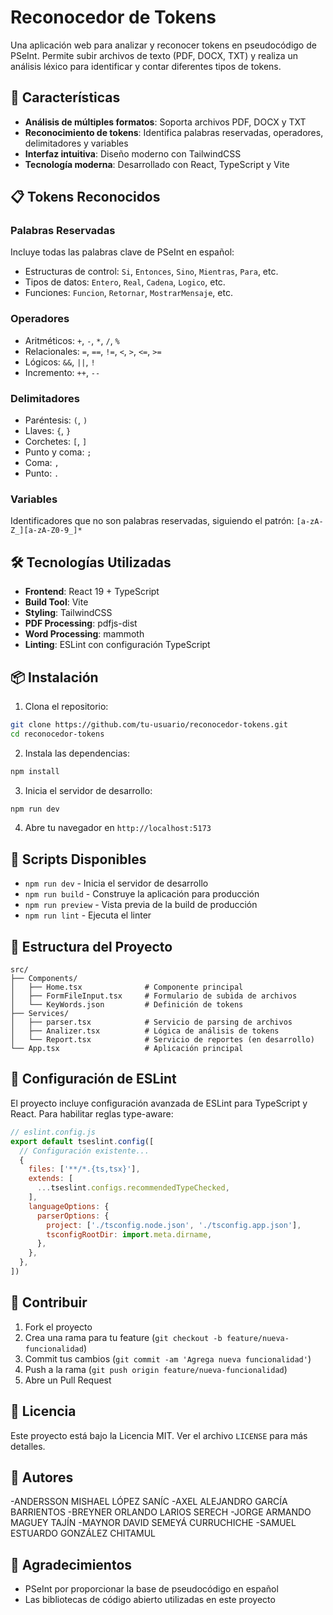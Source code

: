 # Reconocedor de Tokens

Una aplicación web para analizar y reconocer tokens en pseudocódigo de PSeInt. Permite subir archivos de texto (PDF, DOCX, TXT) y realiza un análisis léxico para identificar y contar diferentes tipos de tokens.

## 🚀 Características

- **Análisis de múltiples formatos**: Soporta archivos PDF, DOCX y TXT
- **Reconocimiento de tokens**: Identifica palabras reservadas, operadores, delimitadores y variables
- **Interfaz intuitiva**: Diseño moderno con TailwindCSS
- **Tecnología moderna**: Desarrollado con React, TypeScript y Vite

## 📋 Tokens Reconocidos

### Palabras Reservadas
Incluye todas las palabras clave de PSeInt en español:
- Estructuras de control: `Si`, `Entonces`, `Sino`, `Mientras`, `Para`, etc.
- Tipos de datos: `Entero`, `Real`, `Cadena`, `Logico`, etc.
- Funciones: `Funcion`, `Retornar`, `MostrarMensaje`, etc.

### Operadores
- Aritméticos: `+`, `-`, `*`, `/`, `%`
- Relacionales: `=`, `==`, `!=`, `<`, `>`, `<=`, `>=`
- Lógicos: `&&`, `||`, `!`
- Incremento: `++`, `--`

### Delimitadores
- Paréntesis: `(`, `)`
- Llaves: `{`, `}`
- Corchetes: `[`, `]`
- Punto y coma: `;`
- Coma: `,`
- Punto: `.`

### Variables
Identificadores que no son palabras reservadas, siguiendo el patrón: `[a-zA-Z_][a-zA-Z0-9_]*`

## 🛠️ Tecnologías Utilizadas

- **Frontend**: React 19 + TypeScript
- **Build Tool**: Vite
- **Styling**: TailwindCSS
- **PDF Processing**: pdfjs-dist
- **Word Processing**: mammoth
- **Linting**: ESLint con configuración TypeScript

## 📦 Instalación

1. Clona el repositorio:
```bash
git clone https://github.com/tu-usuario/reconocedor-tokens.git
cd reconocedor-tokens
```

2. Instala las dependencias:
```bash
npm install
```

3. Inicia el servidor de desarrollo:
```bash
npm run dev
```

4. Abre tu navegador en `http://localhost:5173`

## 🚀 Scripts Disponibles

- `npm run dev` - Inicia el servidor de desarrollo
- `npm run build` - Construye la aplicación para producción
- `npm run preview` - Vista previa de la build de producción
- `npm run lint` - Ejecuta el linter

## 📁 Estructura del Proyecto

```
src/
├── Components/
│   ├── Home.tsx              # Componente principal
│   ├── FormFileInput.tsx     # Formulario de subida de archivos
│   └── KeyWords.json         # Definición de tokens
├── Services/
│   ├── parser.tsx            # Servicio de parsing de archivos
│   ├── Analizer.tsx          # Lógica de análisis de tokens
│   └── Report.tsx            # Servicio de reportes (en desarrollo)
└── App.tsx                   # Aplicación principal
```

## 🔧 Configuración de ESLint

El proyecto incluye configuración avanzada de ESLint para TypeScript y React. Para habilitar reglas type-aware:

```js
// eslint.config.js
export default tseslint.config([
  // Configuración existente...
  {
    files: ['**/*.{ts,tsx}'],
    extends: [
      ...tseslint.configs.recommendedTypeChecked,
    ],
    languageOptions: {
      parserOptions: {
        project: ['./tsconfig.node.json', './tsconfig.app.json'],
        tsconfigRootDir: import.meta.dirname,
      },
    },
  },
])
```

## 🤝 Contribuir

1. Fork el proyecto
2. Crea una rama para tu feature (`git checkout -b feature/nueva-funcionalidad`)
3. Commit tus cambios (`git commit -am 'Agrega nueva funcionalidad'`)
4. Push a la rama (`git push origin feature/nueva-funcionalidad`)
5. Abre un Pull Request

## 📝 Licencia

Este proyecto está bajo la Licencia MIT. Ver el archivo `LICENSE` para más detalles.

## 👥 Autores

-ANDERSSON MISHAEL LÓPEZ SANÍC
-AXEL ALEJANDRO GARCÍA BARRIENTOS
-BREYNER ORLANDO LARIOS SERECH
-JORGE ARMANDO MAGUEY TAJÍN
-MAYNOR DAVID SEMEYÁ CURRUCHICHE
-SAMUEL ESTUARDO GONZÁLEZ CHITAMUL

## 🙏 Agradecimientos

- PSeInt por proporcionar la base de pseudocódigo en español
- Las bibliotecas de código abierto utilizadas en este proyecto
